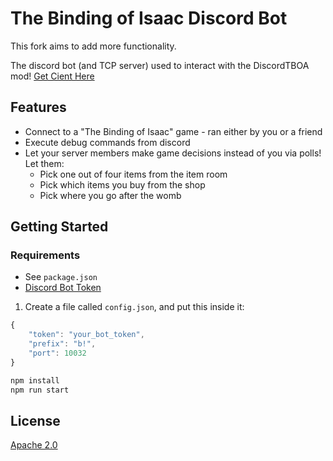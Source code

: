 # The Binding of Isaac Discord Bot

This fork aims to add more functionality.

The discord bot (and TCP server) used to interact with the DiscordTBOA mod!
[Get Cient Here](https://github.com/MochicStudio/tboi-discord-client)

## Features
- Connect to a "The Binding of Isaac" game - ran either by you or a friend
- Execute debug commands from discord
- Let your server members make game decisions instead of you via polls! Let them:
    - Pick one out of four items from the item room
    - Pick which items you buy from the shop
    - Pick where you go after the womb

## Getting Started
### Requirements
- See `package.json`
- [Discord Bot Token](https://discordpy.readthedocs.io/en/latest/discord.html)

1. Create a file called `config.json`, and put this inside it:

```js
{
    "token": "your_bot_token",
    "prefix": "b!",
    "port": 10032
}
```

```sh
npm install
npm run start
```

## License
[Apache 2.0](https://github.com/MochicStudio/tboi-discord-bot/blob/master/LICENSE)
